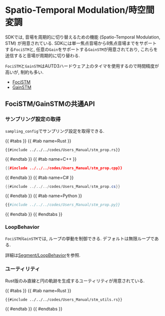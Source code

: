 # Spatio-Temporal Modulation/時空間変調

SDKでは, 音場を周期的に切り替えるための機能 (Spatio-Temporal Modulation, STM) が用意されている.
SDKには単一焦点音場から8焦点音場までをサポートする`FociSTM`と, 任意の`Gain`をサポートする`GainSTM`が用意されており, これらを送信すると音場が周期的に切り替わる.

`FociSTM`と`GainSTM`はAUTD3ハードウェア上のタイマを使用するので時間精度が高いが, 制約も多い.

- [FociSTM](./stm/focus.md)
- [GainSTM](./stm/gain.md)

## FociSTM/GainSTMの共通API

### サンプリング設定の取得

`sampling_config`でサンプリング設定を取得できる.

{{ #tabs }}
{{ #tab name=Rust }}
```rust,edition2024
{{#include ../../../codes/Users_Manual/stm_prop.rs}}
```
{{ #endtab }}
{{ #tab name=C++ }}
```cpp
{{#include ../../../codes/Users_Manual/stm_prop.cpp}}
```
{{ #endtab }}
{{ #tab name=C# }}
```cs
{{#include ../../../codes/Users_Manual/stm_prop.cs}}
```
{{ #endtab }}
{{ #tab name=Python }}
```python
{{#include ../../../codes/Users_Manual/stm_prop.py}}
```
{{ #endtab }}
{{ #endtabs }}

### LoopBehavior

`FociSTM`/`GainSTM`では, ループの挙動を制御できる.
デフォルトは無限ループである.

詳細は[Segment/LoopBehavior](./segment.md)を参照.

### ユーティリティ

Rust版のみ直線と円の軌跡を生成するユーティリティが用意されている.



{{ #tabs }}
{{ #tab name=Rust }}
```rust,edition2024
{{#include ../../../codes/Users_Manual/stm_utils.rs}}
```
{{ #endtab }}
{{ #endtabs }}
